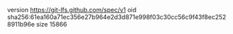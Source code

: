 version https://git-lfs.github.com/spec/v1
oid sha256:61ea160a71ec356e27b964e2d3d871e998f03c30cc56c9f43f8ec2528911b96e
size 15866

